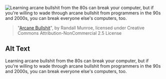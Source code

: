 ![Learning arcane bullshit from the 80s can break your computer, but if you're willing to wade through arcane bullshit from programmers in the 90s and 2000s, you can break everyone else's computers, too.](https://imgs.xkcd.com/comics/arcane_bullshit.png)
> "[Arcane Bullshit](https://xkcd.com/1671/)", by Randall Munroe, licensed under Creative Commons Attribution-NonCommercial 2.5 License

## Alt Text
Learning arcane bullshit from the 80s can break your computer, but if you're willing to wade through arcane bullshit from programmers in the 90s and 2000s, you can break everyone else's computers, too.
